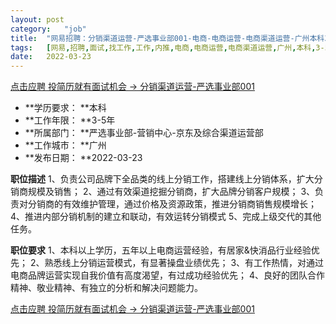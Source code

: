 ```yaml
---
layout:	post
category:	"job"
title:	"网易招聘：分销渠道运营-严选事业部001-电商-电商运营-电商渠道运营-广州本科3-5年"
tags:	[网易,招聘,面试,找工作,工作,内推,电商,电商运营,电商渠道运营,广州,本科,3-5年]
date:	2022-03-23
---
```


[点击应聘 投简历就有面试机会 -> 分销渠道运营-严选事业部001](http://mobile.bole.netease.com/bole/boleDetail?id=38761&employeeId=346f03c3cda5f04c&key=all)



- **学历要求： **本科
- **工作年限： **3-5年
- **所属部门： **严选事业部-营销中心-京东及综合渠道运营部
- **工作城市： **广州
- **发布日期： **2022-03-23



**职位描述**
1、负责公司品牌下全品类的线上分销工作，搭建线上分销体系，扩大分销商规模及销售；
2、通过有效渠道挖掘分销商，扩大品牌分销客户规模；
3、负责对分销商的有效维护管理，通过价格及资源政策，推进分销商销售规模增长；
4、推进内部分销机制的建立和联动，有效运转分销模式
5、完成上级交代的其他任务。



**职位要求**
1、本科以上学历，五年以上电商运营经验，有居家&amp;快消品行业经验优先；
2、熟悉线上分销运营模式，有显著操盘业绩优先；
3、有工作热情，对通过电商品牌运营实现自我价值有高度渴望，有过成功经验优先；
4、良好的团队合作精神、敬业精神、有独立的分析和解决问题能力。



[点击应聘 投简历就有面试机会 -> 分销渠道运营-严选事业部001](http://mobile.bole.netease.com/bole/boleDetail?id=38761&employeeId=346f03c3cda5f04c&key=all)